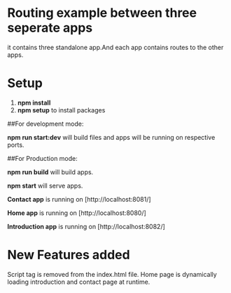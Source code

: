 # Routing example between three seperate apps
it contains three standalone app.And each app contains routes to the other apps.

# Setup

1. **npm install** 
2. **npm setup** to install packages

##For development mode:

 **npm run start:dev** will build files and apps will be running on respective ports.

##For Production mode:

**npm run build** will build apps.

**npm start** will serve apps.


**Contact app** is running on [http://localhost:8081/]

**Home app** is running on [http://localhost:8080/]

**Introduction app** is running on [http://localhost:8082/]


# New Features added
Script tag is removed from the index.html file.
Home page is dynamically loading introduction and contact page at runtime.